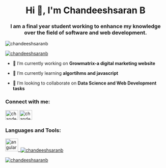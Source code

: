 <h1 align="center">Hi 👋, I'm Chandeeshsaran B</h1>
<h3 align="center">I am a final year student working to enhance my knowledge over the field of software and web development.</h3>
<p align="left"> <img src="https://komarev.com/ghpvc/?username=chandeeshsaranb&label=Profile%20views&color=0e75b6&style=flat" alt="chandeeshsaranb" /> </p>

<p align="left"> <a href="https://github.com/ryo-ma/github-profile-trophy"><img src="https://github-profile-trophy.vercel.app/?username=chandeeshsaranb" alt="chandeeshsaranb" /></a> </p>

- 🔭 I’m currently working on **Growmatrix-a digital marketing website**

- 🌱 I’m currently learning **algortihms and javascript**

- 👯 I’m looking to collaborate on **Data Science and Web Development tasks**

<h3 align="left">Connect with me:</h3>
<p align="left">
<a href="https://linkedin.com/in/chandeeshsaran b" target="blank"><img align="center" src="https://raw.githubusercontent.com/rahuldkjain/github-profile-readme-generator/master/src/images/icons/Social/linked-in-alt.svg" alt="chandeeshsaran b" height="30" width="40" /></a>
<a href="https://www.leetcode.com/chandeeshsaran b" target="blank"><img align="center" src="https://raw.githubusercontent.com/rahuldkjain/github-profile-readme-generator/master/src/images/icons/Social/leet-code.svg" alt="chandeeshsaran b" height="30" width="40" /></a>
</p>

<h3 align="left">Languages and Tools:</h3>
<p align="left"> <a href="https://angular.io" target="_blank" rel="noreferrer"> <img src="https://angular.io/assets/images/logos/angular/angular.svg" alt="angular" width="40" height="40"/> </a> <a href="https://aws.amazon.com" target="_blank" 


<p>&nbsp;<img align="center" src="https://github-readme-stats.vercel.app/api?username=chandeeshsaranb&show_icons=true&locale=en" alt="chandeeshsaranb" /></p>

<p><img align="center" src="https://github-readme-streak-stats.herokuapp.com/?user=chandeeshsaranb&" alt="chandeeshsaranb" /></p>
